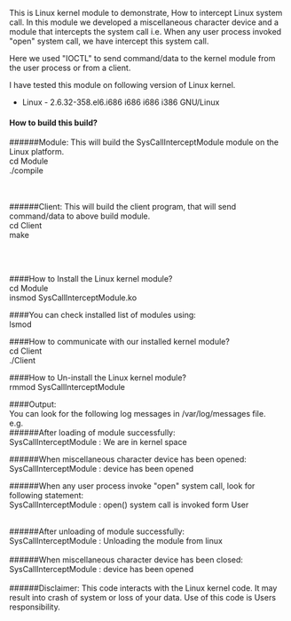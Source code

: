 This is Linux kernel module to demonstrate, How to intercept Linux system call.
In this module we developed a miscellaneous character device and a module that intercepts the system call
i.e. When any user process invoked "open" system call, we have intercept this system call.

Here we used "IOCTL" to send command/data to the kernel module from the user process or from a client.



I have tested this module on following version of Linux kernel.
* Linux - 2.6.32-358.el6.i686 i686 i686 i386 GNU/Linux

#### How to build this build?<br>
######Module: This will build the SysCallInterceptModule module on the Linux platform.<br>
cd Module<br>
./compile 

<br><br>
######Client: This will build the client program, that will send command/data to above build module.<br>
cd Client<br>
make

<br><br>

####How to Install the Linux kernel module?<br>
cd Module<br>
insmod SysCallInterceptModule.ko<br>


####You can check installed list of modules using:<br>
lsmod<br>

####How to communicate with our installed kernel module?<br>
cd Client<br>
./Client<br>

####How to Un-install the Linux kernel module?<br>
rmmod SysCallInterceptModule<br>

####Output:<br>
You can look for the following log messages in /var/log/messages file.<br>
e.g.<br>
######After loading of module successfully:<br>
SysCallInterceptModule : We are in kernel space<br>

######When miscellaneous character device has been opened:<br>
SysCallInterceptModule : device has been opened<br>

######When any user process invoke "open" system call, look for following statement:<br>
SysCallInterceptModule : open() system call is invoked form User <br>

<br>
######After unloading of module successfully:<br>
SysCallInterceptModule : Unloading the module from linux<br>
<br>
######When miscellaneous character device has been closed:<br>
SysCallInterceptModule : device has been opened<br>

<br>
######Disclaimer: This code interacts with the Linux kernel code. It may result into crash of system or loss of your data. Use of this code is Users responsibility.
